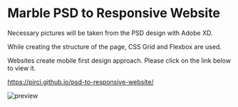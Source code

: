 # Marble PSD to Responsive Website

Necessary pictures will be taken from the PSD design with Adobe XD.

While creating the structure of the page, CSS Grid and Flexbox are used.


Websites create mobile first design approach.
Please click on the link below to view it.


https://pirci.github.io/psd-to-responsive-website/

![preview](https://user-images.githubusercontent.com/43238947/112647653-099d6980-8e49-11eb-94cb-3acb66256e5e.jpg)

 
